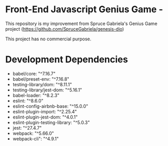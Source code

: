 # Front-End Javascript Genius Game -

This repository is my improvement from Spruce Gabriela's Genius Game project (https://github.com/SpruceGabriela/genesis-dio)

This project has no commercial purpose.

# Development Dependencies

- babel/core: "^7.16.7"
- babel/preset-env: "^7.16.8"
- testing-library/dom: "^8.11.1"
- testing-library/jest-dom: "^5.16.1"
- babel-loader: "^8.2.3"
- eslint: "^8.6.0"
- eslint-config-airbnb-base: "^15.0.0"
- eslint-plugin-import: "^2.25.4"
- eslint-plugin-jest-dom: "^4.0.1"
- eslint-plugin-testing-library: "^5.0.3"
- jest: "^27.4.7"
- webpack: "^5.66.0"
- webpack-cli": "^4.9.1"
